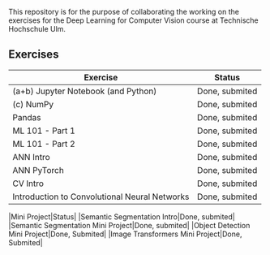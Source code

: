 This repository is for the purpose of collaborating the working on the exercises for the Deep Learning for Computer Vision course at Technische Hochschule Ulm.

Exercises
---
|Exercise|Status|
|-|-|
|(a+b) Jupyter Notebook (and Python)|Done, submited|
|(c) NumPy|Done, submited|
|Pandas|Done, submited|
|ML 101 - Part 1|Done, submited|
|ML 101 - Part 2|Done, submited|
|ANN Intro|Done, submited|
|ANN PyTorch|Done, submited|
|CV Intro|Done, submited|
|Introduction to Convolutional Neural Networks|Done, submited|

|Mini Project|Status|
|Semantic Segmentation Intro|Done, submited|
|Semantic Segmentation Mini Project|Done, submited|
|Object Detection Mini Project|Done, Submited|
|Image Transformers Mini Project|Done, Submited|